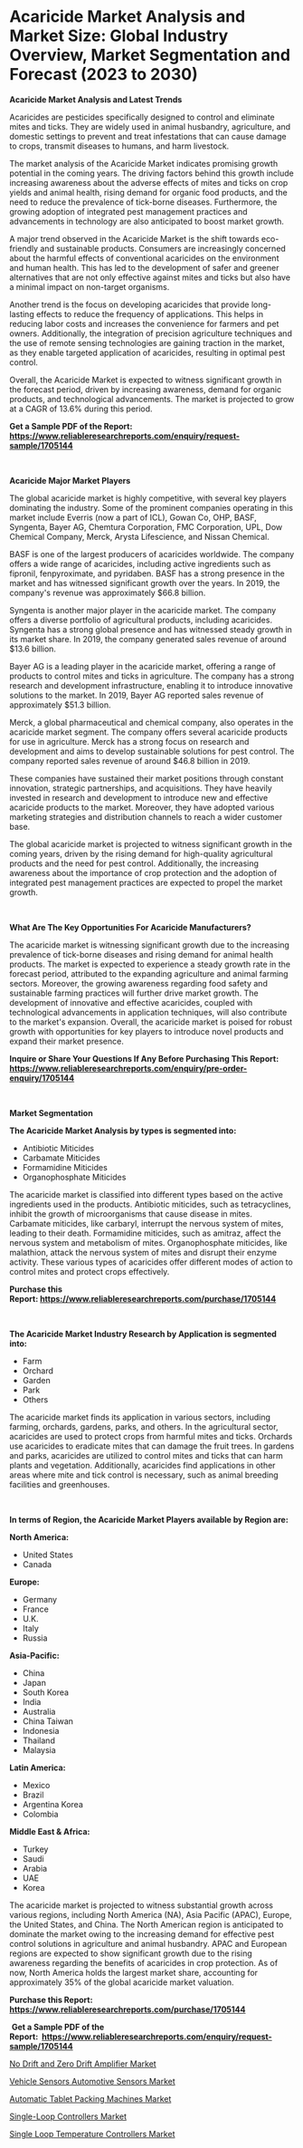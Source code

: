 <p><h1>Acaricide Market Analysis and Market Size: Global Industry Overview, Market Segmentation and Forecast (2023 to 2030)</h1></p><p><strong>Acaricide Market Analysis and Latest Trends</strong></p>
<p><p>Acaricides are pesticides specifically designed to control and eliminate mites and ticks. They are widely used in animal husbandry, agriculture, and domestic settings to prevent and treat infestations that can cause damage to crops, transmit diseases to humans, and harm livestock.</p><p>The market analysis of the Acaricide Market indicates promising growth potential in the coming years. The driving factors behind this growth include increasing awareness about the adverse effects of mites and ticks on crop yields and animal health, rising demand for organic food products, and the need to reduce the prevalence of tick-borne diseases. Furthermore, the growing adoption of integrated pest management practices and advancements in technology are also anticipated to boost market growth.</p><p>A major trend observed in the Acaricide Market is the shift towards eco-friendly and sustainable products. Consumers are increasingly concerned about the harmful effects of conventional acaricides on the environment and human health. This has led to the development of safer and greener alternatives that are not only effective against mites and ticks but also have a minimal impact on non-target organisms.</p><p>Another trend is the focus on developing acaricides that provide long-lasting effects to reduce the frequency of applications. This helps in reducing labor costs and increases the convenience for farmers and pet owners. Additionally, the integration of precision agriculture techniques and the use of remote sensing technologies are gaining traction in the market, as they enable targeted application of acaricides, resulting in optimal pest control.</p><p>Overall, the Acaricide Market is expected to witness significant growth in the forecast period, driven by increasing awareness, demand for organic products, and technological advancements. The market is projected to grow at a CAGR of 13.6% during this period.</p></p>
<p><strong>Get a Sample PDF of the Report:&nbsp; <a href="https://www.reliableresearchreports.com/enquiry/request-sample/1705144">https://www.reliableresearchreports.com/enquiry/request-sample/1705144</a></strong></p>
<p>&nbsp;</p>
<p><strong>Acaricide Major Market Players</strong></p>
<p><p>The global acaricide market is highly competitive, with several key players dominating the industry. Some of the prominent companies operating in this market include Everris (now a part of ICL), Gowan Co, OHP, BASF, Syngenta, Bayer AG, Chemtura Corporation, FMC Corporation, UPL, Dow Chemical Company, Merck, Arysta Lifescience, and Nissan Chemical.</p><p>BASF is one of the largest producers of acaricides worldwide. The company offers a wide range of acaricides, including active ingredients such as fipronil, fenpyroximate, and pyridaben. BASF has a strong presence in the market and has witnessed significant growth over the years. In 2019, the company's revenue was approximately $66.8 billion.</p><p>Syngenta is another major player in the acaricide market. The company offers a diverse portfolio of agricultural products, including acaricides. Syngenta has a strong global presence and has witnessed steady growth in its market share. In 2019, the company generated sales revenue of around $13.6 billion.</p><p>Bayer AG is a leading player in the acaricide market, offering a range of products to control mites and ticks in agriculture. The company has a strong research and development infrastructure, enabling it to introduce innovative solutions to the market. In 2019, Bayer AG reported sales revenue of approximately $51.3 billion.</p><p>Merck, a global pharmaceutical and chemical company, also operates in the acaricide market segment. The company offers several acaricide products for use in agriculture. Merck has a strong focus on research and development and aims to develop sustainable solutions for pest control. The company reported sales revenue of around $46.8 billion in 2019.</p><p>These companies have sustained their market positions through constant innovation, strategic partnerships, and acquisitions. They have heavily invested in research and development to introduce new and effective acaricide products to the market. Moreover, they have adopted various marketing strategies and distribution channels to reach a wider customer base.</p><p>The global acaricide market is projected to witness significant growth in the coming years, driven by the rising demand for high-quality agricultural products and the need for pest control. Additionally, the increasing awareness about the importance of crop protection and the adoption of integrated pest management practices are expected to propel the market growth.</p></p>
<p>&nbsp;</p>
<p><strong>What Are The Key Opportunities For Acaricide Manufacturers?</strong></p>
<p><p>The acaricide market is witnessing significant growth due to the increasing prevalence of tick-borne diseases and rising demand for animal health products. The market is expected to experience a steady growth rate in the forecast period, attributed to the expanding agriculture and animal farming sectors. Moreover, the growing awareness regarding food safety and sustainable farming practices will further drive market growth. The development of innovative and effective acaricides, coupled with technological advancements in application techniques, will also contribute to the market's expansion. Overall, the acaricide market is poised for robust growth with opportunities for key players to introduce novel products and expand their market presence.</p></p>
<p><strong>Inquire or Share Your Questions If Any Before Purchasing This Report: <a href="https://www.reliableresearchreports.com/enquiry/pre-order-enquiry/1705144">https://www.reliableresearchreports.com/enquiry/pre-order-enquiry/1705144</a></strong></p>
<p>&nbsp;</p>
<p><strong>Market Segmentation</strong></p>
<p><strong>The Acaricide Market Analysis by types is segmented into:</strong></p>
<p><ul><li>Antibiotic Miticides</li><li>Carbamate Miticides</li><li>Formamidine Miticides</li><li>Organophosphate Miticides</li></ul></p>
<p><p>The acaricide market is classified into different types based on the active ingredients used in the products. Antibiotic miticides, such as tetracyclines, inhibit the growth of microorganisms that cause disease in mites. Carbamate miticides, like carbaryl, interrupt the nervous system of mites, leading to their death. Formamidine miticides, such as amitraz, affect the nervous system and metabolism of mites. Organophosphate miticides, like malathion, attack the nervous system of mites and disrupt their enzyme activity. These various types of acaricides offer different modes of action to control mites and protect crops effectively.</p></p>
<p><strong>Purchase this Report:&nbsp;<a href="https://www.reliableresearchreports.com/purchase/1705144">https://www.reliableresearchreports.com/purchase/1705144</a></strong></p>
<p>&nbsp;</p>
<p><strong>The Acaricide Market Industry Research by Application is segmented into:</strong></p>
<p><ul><li>Farm</li><li>Orchard</li><li>Garden</li><li>Park</li><li>Others</li></ul></p>
<p><p>The acaricide market finds its application in various sectors, including farming, orchards, gardens, parks, and others. In the agricultural sector, acaricides are used to protect crops from harmful mites and ticks. Orchards use acaricides to eradicate mites that can damage the fruit trees. In gardens and parks, acaricides are utilized to control mites and ticks that can harm plants and vegetation. Additionally, acaricides find applications in other areas where mite and tick control is necessary, such as animal breeding facilities and greenhouses.</p></p>
<p>&nbsp;</p>
<p><strong>In terms of Region, the Acaricide Market Players available by Region are:</strong></p>
<p>
    <p> <strong> North America: </strong>
        <ul>
            <li>United States</li>
            <li>Canada</li>
        </ul>
        </p> 
    <p> <strong> Europe: </strong>
        <ul>
            <li>Germany</li>
            <li>France</li>
            <li>U.K.</li>
            <li>Italy</li>
            <li>Russia</li>
        </ul>
        </p> 
    <p> <strong> Asia-Pacific: </strong>
        <ul>
            <li>China</li>
            <li>Japan</li>
            <li>South Korea</li>
            <li>India</li>
            <li>Australia</li>
            <li>China Taiwan</li>
            <li>Indonesia</li>
            <li>Thailand</li>
            <li>Malaysia</li>
        </ul>
        </p> 
    <p> <strong> Latin America: </strong>
        <ul>
            <li>Mexico</li>
            <li>Brazil</li>
            <li>Argentina Korea</li>
            <li>Colombia</li>
        </ul>
        </p> 
    <p> <strong> Middle East & Africa: </strong>
        <ul>
            <li>Turkey</li>
            <li>Saudi</li>
            <li>Arabia</li>
            <li>UAE</li>
            <li>Korea</li>
        </ul>
    </p>
    </p>
<p><p>The acaricide market is projected to witness substantial growth across various regions, including North America (NA), Asia Pacific (APAC), Europe, the United States, and China. The North American region is anticipated to dominate the market owing to the increasing demand for effective pest control solutions in agriculture and animal husbandry. APAC and European regions are expected to show significant growth due to the rising awareness regarding the benefits of acaricides in crop protection. As of now, North America holds the largest market share, accounting for approximately 35% of the global acaricide market valuation.</p></p>
<p><strong>Purchase this Report: <a href="https://www.reliableresearchreports.com/purchase/1705144">https://www.reliableresearchreports.com/purchase/1705144</a></strong></p>
<p>&nbsp;<strong>Get a Sample PDF of the Report:&nbsp;&nbsp;<a href="https://www.reliableresearchreports.com/enquiry/request-sample/1705144">https://www.reliableresearchreports.com/enquiry/request-sample/1705144</a></strong></p>
<p><strong></strong></p>
<p><p><a href="https://www.linkedin.com/pulse/drift-zero-amplifier-market-insights-players-forecast-till-rf8oe/">No Drift and Zero Drift Amplifier Market</a></p><p><a href="https://www.linkedin.com/pulse/vehicle-sensors-automotive-market-research-report-provides-rmere/">Vehicle Sensors Automotive Sensors Market</a></p><p><a href="https://medium.com/@kevinbarnes75/automatic-tablet-packing-machines-market-focuses-on-market-share-size-and-projected-forecast-till-1bb3d519d2b6">Automatic Tablet Packing Machines Market</a></p><p><a href="https://github.com/rahu1501/Market-Research-Report-List-1/blob/main/single-loop-controllers-market.md">Single-Loop Controllers Market</a></p><p><a href="https://github.com/rahu1502/Market-Research-Report-List-1/blob/main/single-loop-temperature-controllers-market.md">Single Loop Temperature Controllers Market</a></p></p>